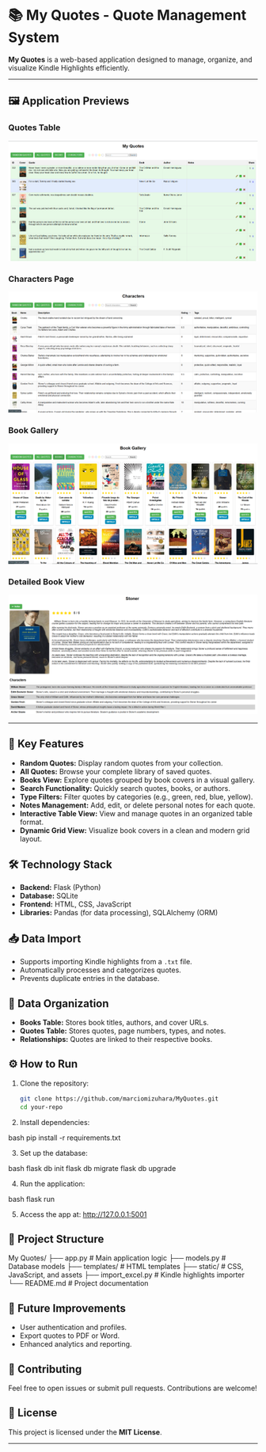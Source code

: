 # 📚 My Quotes - Quote Management System

**My Quotes** is a web-based application designed to manage, organize, and visualize Kindle Highlights efficiently.

---

## 🖼️ Application Previews

### Quotes Table
![Quotes Table](static/images/Screenshot_383.png)

### Characters Page
![Characters Page](static/images/Screenshot_385.png)

### Book Gallery
![Book Gallery](static/images/Screenshot_384.png)

### Detailed Book View
![Detailed Book View](static/images/Screenshot_386.png)

---

## 🚀 Key Features

- **Random Quotes:** Display random quotes from your collection.
- **All Quotes:** Browse your complete library of saved quotes.
- **Books View:** Explore quotes grouped by book covers in a visual gallery.
- **Search Functionality:** Quickly search quotes, books, or authors.
- **Type Filters:** Filter quotes by categories (e.g., green, red, blue, yellow).
- **Notes Management:** Add, edit, or delete personal notes for each quote.
- **Interactive Table View:** View and manage quotes in an organized table format.
- **Dynamic Grid View:** Visualize book covers in a clean and modern grid layout.

## 🛠️ Technology Stack

- **Backend:** Flask (Python)
- **Database:** SQLite
- **Frontend:** HTML, CSS, JavaScript
- **Libraries:** Pandas (for data processing), SQLAlchemy (ORM)

## 📥 Data Import

- Supports importing Kindle highlights from a `.txt` file.
- Automatically processes and categorizes quotes.
- Prevents duplicate entries in the database.

## 💾 Data Organization

- **Books Table:** Stores book titles, authors, and cover URLs.
- **Quotes Table:** Stores quotes, page numbers, types, and notes.
- **Relationships:** Quotes are linked to their respective books.

## ⚙️ How to Run

1. Clone the repository:
   ```bash
   git clone https://github.com/marciomizuhara/MyQuotes.git
   cd your-repo

2. Install dependencies:
   
bash
   pip install -r requirements.txt

3. Set up the database:
   
bash
   flask db init
   flask db migrate
   flask db upgrade

4. Run the application:
   
bash
   flask run

5. Access the app at: http://127.0.0.1:5001

## 📂 Project Structure
My Quotes/
├── app.py          # Main application logic
├── models.py       # Database models
├── templates/      # HTML templates
├── static/         # CSS, JavaScript, and assets
├── import_excel.py # Kindle highlights importer
└── README.md       # Project documentation


## 🌟 Future Improvements

- User authentication and profiles.
- Export quotes to PDF or Word.
- Enhanced analytics and reporting.

## 🤝 Contributing

Feel free to open issues or submit pull requests. Contributions are welcome!

## 📄 License

This project is licensed under the **MIT License**.

---